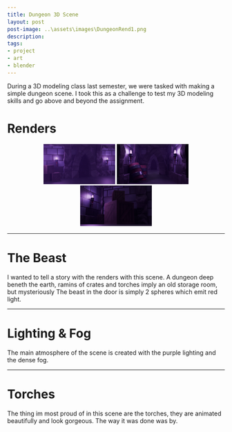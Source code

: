 ```yaml
---
title: Dungeon 3D Scene
layout: post
post-image: ..\assets\images\DungeonRend1.png
description: 
tags:
- project
- art
- blender
---
```


During a 3D modeling class last semester, we were tasked with making a simple dungeon scene. I took this as a challenge to test my 3D modeling skills and go above and beyond the assignment.

# Renders

<div align="center">
    <img src="../assets/images/DungeonRend1.png" alt="Screenshot1" width = "33%">
    <img src="../assets/images/DungeonRend2.png" alt="Screenshot2" width = "33%">
    <img src="../assets/images/DungeonRend3.png" alt="Screenshot3" width = "33%">
</div>

---

# The Beast

I wanted to tell a story with the renders with this scene. A dungeon deep beneth the earth, ramins of crates and torches imply an old storage room, but mysteriously 
The beast in the door is simply 2 spheres which emit red light.

---

# Lighting & Fog

The main atmosphere of the scene is created with the purple lighting and the dense fog. 

---

# Torches

The thing im most proud of in this scene are the torches, they are animated beautifully and look gorgeous. The way it was done was by.
